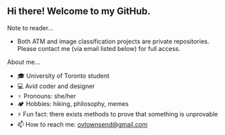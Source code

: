 ## Hi there! Welcome to my GitHub.

Note to reader...
- Both ATM and image classification projects are private repositories. Please contact me (via email listed below) for full access.

About me... 
- :mortar_board: University of Toronto student 
- :computer: Avid coder and designer 
- :female_sign: Pronouns: she/her
-  :camping: Hobbies: hiking, philosophy, memes
- ⚡ Fun fact: there exists methods to prove that something is unprovable
- 📫 How to reach me: ovtownsend@gmail.com
